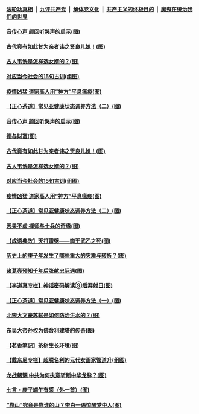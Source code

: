 ####  [法轮功真相](../../../../basic/blob/master/README.md?t=07012301) &nbsp;|&nbsp; [九评共产党](../../../../9ping.md/blob/master/README.md?t=07012301) &nbsp;|&nbsp; [解体党文化](../../../../jtdwh.md/blob/master/README.md?t=07012301)  &nbsp;|&nbsp; [共产主义的终极目的](../../../../gczydzjmd.md/blob/master/README.md?t=07012301) &nbsp;|&nbsp; [魔鬼在统治我们的世界](../../../../mgztzwmdsj.md/blob/master/README.md?t=07012301) 

#### [音传心声 颜回听哭声的启示(图)](../pages/p7/938099.md?t=07012301) 

#### [古代竟有如此甘为亲者讳之贤良儿媳！(图)](../pages/p7/938117.md?t=07012301) 

#### [古人韦诜是怎样选女婿的？(图)](../pages/p7/938100.md?t=07012301) 

#### [对应当今社会的15句古训(组图)](../pages/p7/938097.md?t=07012301) 

#### [疫情凶猛 道家高人用“神方”平息瘟疫(图)](../pages/p7/938004.md?t=07012301) 

#### [【正心茶道】常见亚健康状态调养方法（二）(图)](../pages/p7/937559.md?t=07012301) 

#### [音传心声 颜回听哭声的启示(图)](../pages/p7/938099.md?t=07012301) 

#### [德与财富(图)](../pages/p7/938218.md?t=07012301) 

#### [古代竟有如此甘为亲者讳之贤良儿媳！(图)](../pages/p7/938117.md?t=07012301) 

#### [古人韦诜是怎样选女婿的？(图)](../pages/p7/938100.md?t=07012301) 

#### [对应当今社会的15句古训(组图)](../pages/p7/938097.md?t=07012301) 

#### [疫情凶猛 道家高人用“神方”平息瘟疫(图)](../pages/p7/938004.md?t=07012301) 

#### [【正心茶道】常见亚健康状态调养方法（二）(图)](../pages/p7/937559.md?t=07012301) 

#### [因果不虚 禅师与士兵的奇缘(图)](../pages/p7/938092.md?t=07012301) 

#### [【成语典故】天打雷劈——商王武乙之死(图)](../pages/p7/937782.md?t=07012301) 

#### [历史上的庚子年发生了哪些重大的灾难与转折？(图)](../pages/p7/937991.md?t=07012301) 

#### [诸葛亮预知千年后张献忠际遇(图)](../pages/p7/937564.md?t=07012301) 

#### [【李道真专栏】神话密码解读⑨后羿射日(图)](../pages/p7/937560.md?t=07012301) 

#### [【正心茶道】常见亚健康状态调养方法（一）(图)](../pages/p7/937556.md?t=07012301) 

#### [北宋大文豪苏轼是如何防治洪水的？(图)](../pages/p7/937874.md?t=07012301) 

#### [东吴大帝孙权为佛舍利建塔的传奇(图)](../pages/p7/937764.md?t=07012301) 

#### [【茗香笔记】茶树生长环境(图)](../pages/p7/937562.md?t=07012301) 

#### [【戴东尼专栏】超脱名利的元代女画家管道升(组图)](../pages/p7/935043.md?t=07012301) 

#### [龙战魍魉 中共为何执意斩断中华龙脉？(图)](../pages/p7/937761.md?t=07012301) 

#### [七言・庚子端午有感（外一首）(图)](../pages/p7/937763.md?t=07012301) 

#### [“靠山”究竟是靠谁的山？李白一语惊醒梦中人(图)](../pages/p7/937659.md?t=07012301) 


